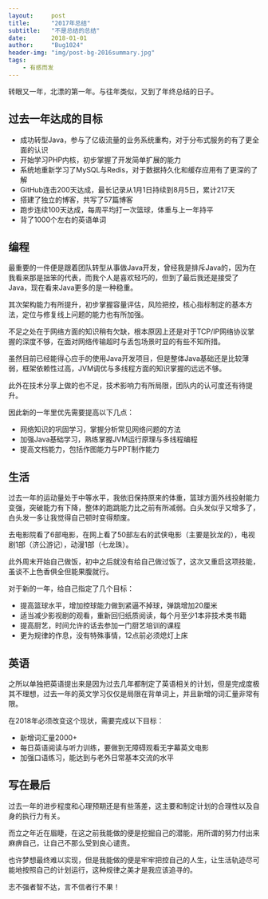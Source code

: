 ```yaml
---
layout:     post
title:      "2017年总结"
subtitle:   "不是总结的总结"
date:       2018-01-01
author:     "Bug1024"
header-img: "img/post-bg-2016summary.jpg"
tags:
    - 有感而发
---
```

转眼又一年，北漂的第一年。与往年类似，又到了年终总结的日子。

## 过去一年达成的目标
* 成功转型Java，参与了亿级流量的业务系统重构，对于分布式服务的有了更全面的认识
* 开始学习PHP内核，初步掌握了开发简单扩展的能力
* 系统地重新学习了MySQL与Redis，对于数据持久化和缓存应用有了更深的了解
* GitHub连击200天达成，最长记录从1月1日持续到8月5日，累计217天
* 搭建了独立的博客，共写了57篇博客
* 跑步连续100天达成，每周平均打一次篮球，体重与上一年持平
* 背了1000个左右的英语单词

## 编程
最重要的一件便是跟着团队转型从事做Java开发，曾经我是排斥Java的，因为在我看来那是拙笨的代表，而我个人是喜欢轻巧的，但到了最后我还是接受了Java，现在看来Java更多的是一种稳重。

其次架构能力有所提升，初步掌握容量评估，风险把控，核心指标制定的基本方法，定位与修复线上问题的能力也有所加强。

不足之处在于网络方面的知识稍有欠缺，根本原因上还是对于TCP/IP网络协议掌握的深度不够，在面对网络传输超时与丢包场景时显的有些不知所措。

虽然目前已经能得心应手的使用Java开发项目，但是整体Java基础还是比较薄弱，框架依赖性过高，JVM调优与多线程方面的知识掌握的远远不够。

此外在技术分享上做的也不足，技术影响力有所局限，团队内的认可度还有待提升。

因此新的一年里优先需要提高以下几点：

* 网络知识的巩固学习，掌握分析常见网络问题的方法
* 加强Java基础学习，熟练掌握JVM运行原理与多线程编程
* 提高文档能力，包括作图能力与PPT制作能力

## 生活
过去一年的运动量处于中等水平，我依旧保持原来的体重，篮球方面外线投射能力变强，突破能力有下降，整体的跑跳能力比之前有所减弱。白头发似乎又增多了，白头发一多让我觉得自己顿时变得颓废。

去电影院看了6部电影，在网上看了50部左右的武侠电影（主要是狄龙的），电视剧1部（济公游记），动漫1部（七龙珠）。

此外周末开始自己做饭，初中之后就没有给自己做过饭了，这次又重启这项技能，虽谈不上色香俱全但能果腹就行。

对于新的一年，给自己指定了几个目标：

* 提高篮球水平，增加控球能力做到紧逼不掉球，弹跳增加20厘米
* 适当减少影视剧的观看，重新回归纸质阅读，每个月至少1本非技术类书籍
* 提高厨艺，时间允许的话去参加一门厨艺培训的课程
* 更为规律的作息，没有特殊事情，12点前必须熄灯上床

## 英语
之所以单独把英语提出来是因为过去几年都制定了英语相关的计划，但是完成度极其不理想，过去一年的英文学习仅仅是局限在背单词上，并且新增的词汇量非常有限。

在2018年必须改变这个现状，需要完成以下目标：

* 新增词汇量2000+
* 每日英语阅读与听力训练，要做到无障碍观看无字幕英文电影
* 加强口语练习，能达到与老外日常基本交流的水平

## 写在最后
过去一年的进步程度和心理预期还是有些落差，这主要和制定计划的合理性以及自身的执行力有关。

而立之年近在眉睫，在这之前我能做的便是挖掘自己的潜能，用所谓的努力付出来麻痹自己，让自己不那么受到良心谴责。

也许梦想最终难以实现，但是我能做的便是牢牢把控自己的人生，让生活轨迹尽可能地按照自己的计划运行，这种规律之美才是我应该追寻的。

志不强者智不达，言不信者行不果！

